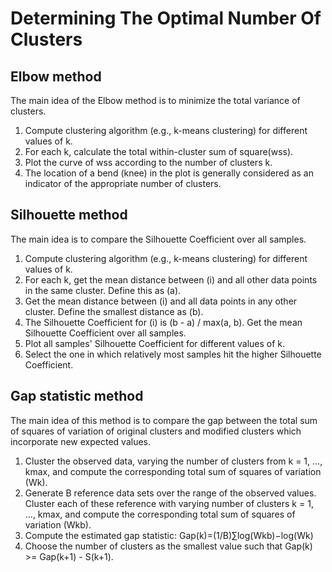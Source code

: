 # Determining The Optimal Number Of Clusters


## Elbow method

The main idea of the Elbow method is to minimize the total variance of clusters.

1. Compute clustering algorithm (e.g., k-means clustering) for different values of k.
1. For each k, calculate the total within-cluster sum of square(wss).
1. Plot the curve of wss according to the number of clusters k.
1. The location of a bend (knee) in the plot is generally considered as an indicator of the appropriate number of clusters.


## Silhouette method

The main idea is to compare the Silhouette Coefficient over all samples.

1. Compute clustering algorithm (e.g., k-means clustering) for different values of k.
1. For each k, get the mean distance between (i) and all other data points in the same cluster. Define this as (a).
1. Get the mean distance between (i) and all data points in any other cluster. Define the smallest distance as (b).
1. The Silhouette Coefficient for (i) is (b - a) / max(a, b). Get the mean Silhouette Coefficient over all samples.
1. Plot all samples' Silhouette Coefficient for different values of k.
1. Select the one in which relatively most samples hit the higher Silhouette Coefficient.


## Gap statistic method

The main idea of this method is to compare the gap between the total sum of squares of variation of original clusters and modified clusters which incorporate new expected values.

1. Cluster the observed data, varying the number of clusters from k = 1, …, kmax, and compute the corresponding total sum of squares of variation (Wk).
1. Generate B reference data sets over the range of the observed values. Cluster each of these reference with varying number of clusters k = 1, …, kmax, and compute the corresponding total sum of squares of variation (Wkb).
1. Compute the estimated gap statistic: Gap(k)=(1/B)∑log(Wkb)−log(Wk)
1. Choose the number of clusters as the smallest value such that Gap(k) >= Gap(k+1) - S(k+1).
